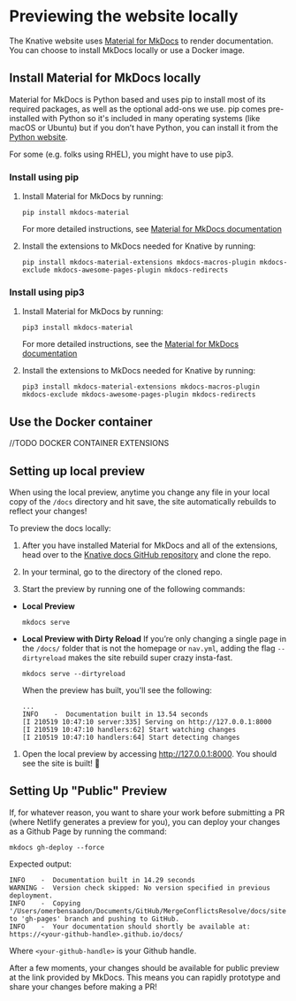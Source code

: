 # Previewing the website locally

The Knative website uses [Material for MkDocs](https://squidfunk.github.io/mkdocs-material/)
to render documentation.
You can choose to install MkDocs locally or use a Docker image.

## Install Material for MkDocs locally

Material for MkDocs is Python based and uses pip to install most of its required
packages, as well as the optional add-ons we use.
pip comes pre-installed with Python so it's included in many operating
systems (like macOS or Ubuntu) but if you don’t have Python, you can install it
from the [Python website](https://www.python.org).

For some (e.g. folks using RHEL), you might have to use pip3.

### Install using pip

1. Install Material for MkDocs by running:

    ```
    pip install mkdocs-material
    ```

    For more detailed instructions, see [Material for MkDocs documentation](https://squidfunk.github.io/mkdocs-material/getting-started/#installation)

1. Install the extensions to MkDocs needed for Knative by running:

    ```
    pip install mkdocs-material-extensions mkdocs-macros-plugin mkdocs-exclude mkdocs-awesome-pages-plugin mkdocs-redirects
    ```

### Install using pip3

1. Install Material for MkDocs by running:

    ```
    pip3 install mkdocs-material
    ```

    For more detailed instructions, see the [Material for MkDocs documentation](https://squidfunk.github.io/mkdocs-material/getting-started/#installation)

1. Install the extensions to MkDocs needed for Knative by running:

    ```
    pip3 install mkdocs-material-extensions mkdocs-macros-plugin mkdocs-exclude mkdocs-awesome-pages-plugin mkdocs-redirects
    ```

## Use the Docker container
//TODO DOCKER CONTAINER EXTENSIONS

## Setting up local preview

When using the local preview, anytime you change any file in your local copy of
the `/docs` directory and hit save, the site automatically rebuilds to reflect your changes!

To preview the docs locally:

1. After you have installed Material for MkDocs and all of the extensions, head over
to the [Knative docs GitHub repository](https://github.com/knative/docs/tree/main)
and clone the repo.

1. In your terminal, go to the directory of the cloned repo.

1. Start the preview by running one of the following commands:

  - **Local Preview**

    ```
    mkdocs serve
    ```

  - **Local Preview with Dirty Reload**
    If you’re only changing a single page in the `/docs/` folder that is not the homepage or `nav.yml`, adding the flag `--dirtyreload` makes the site rebuild super crazy insta-fast.

    ```
    mkdocs serve --dirtyreload
    ```

    When the preview has built, you'll see the following:

    ```{ .bash .no-copy }
    ...
    INFO    -  Documentation built in 13.54 seconds
    [I 210519 10:47:10 server:335] Serving on http://127.0.0.1:8000
    [I 210519 10:47:10 handlers:62] Start watching changes
    [I 210519 10:47:10 handlers:64] Start detecting changes
    ```

1. Open the local preview by accessing http://127.0.0.1:8000. You should see the site is built! 🎉


## Setting Up "Public" Preview

If, for whatever reason, you want to share your work before submitting a PR (where Netlify generates a preview for you), you can deploy your changes as a Github Page by running the command:

```
mkdocs gh-deploy --force
```

Expected output:

```{ .bash .no-copy }
INFO    -  Documentation built in 14.29 seconds
WARNING -  Version check skipped: No version specified in previous deployment.
INFO    -  Copying '/Users/omerbensaadon/Documents/GitHub/MergeConflictsResolve/docs/site' to 'gh-pages' branch and pushing to GitHub.
INFO    -  Your documentation should shortly be available at: https://<your-github-handle>.github.io/docs/
```
Where `<your-github-handle>` is your Github handle.

After a few moments, your changes should be available for public preview at the link provided by MkDocs. This means you can rapidly prototype and share your changes before making a PR!
